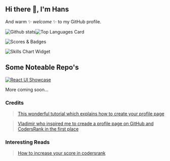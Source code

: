 ## Hi there 👋, I'm Hans

And warm ✨ _welcome_ ✨ to my GitHub profile.

![Github stats](https://github-readme-stats.vercel.app/api?username=HansKre&theme=gotham&show_icons=true&count_private=true)![Top Languages Card](https://github-readme-stats.vercel.app/api/top-langs/?username=HansKre&layout=compact)

![Scores & Badges](https://cr-ss-service.azurewebsites.net/api/ScreenShot?widget=summary&username=HansKre&labels=true)

![Skills Chart Widget](https://cr-skills-chart-widget.azurewebsites.net/api/api?username=HansKre&labels=true)

## Some Noteable Repo's

[![React UI Showcase](https://github-readme-stats.vercel.app/api/pin/?username=HansKre&repo=personal-portfolio&show_owner=true)](https://github.com/HansKre/personal-portfolio)

More coming soon...

### Credits

> [This wonderful tutorial which explains how to create your profile page](https://medium.com/better-programming/3-steps-to-improve-your-github-overview-page-950c64d4d465)

> [Vladimir who inspired me to creade a profile page on GitHub and CodersRank in the first place](https://github.com/nolimits4web)


### Interesting Reads

> [How to increase your score in codersrank](https://medium.com/@tibor.szantai/how-to-increase-your-score-in-codersrank-389cdde0c123)

<!--
- 🔭 I’m currently working on ...
- 🌱 I’m currently learning ...
- 👯 I’m looking to collaborate on ...
- 🤔 I’m looking for help with ...
- 💬 Ask me about ...
- 📫 How to reach me: ...
- 😄 Pronouns: ...
- ⚡ Fun fact: ...
-->
